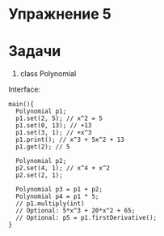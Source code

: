 Упражнение 5
===

# Задачи
1. class Polynomial

Interface:

```
main(){
  Polynomial p1;
  p1.set(2, 5); // x^2 = 5
  p1.set(0, 13); // +13
  p1.set(3, 1); // +x^3
  p1.print(); // x^3 + 5x^2 + 13
  p1.get(2); // 5

  Polynomial p2;
  p2.set(4, 1); // x^4 + x^2
  p2.set(2, 1);

  Polynomial p3 = p1 + p2;
  Polynomial p4 = p1 * 5;
  // p1.multiply(int)
  // Optional: 5*x^3 + 20*x^2 + 65;
  // Optional: p5 = p1.firstDerivative();
}
```
